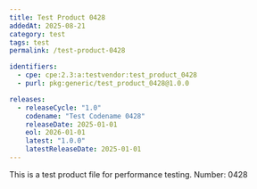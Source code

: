 ```yaml
---
title: Test Product 0428
addedAt: 2025-08-21
category: test
tags: test
permalink: /test-product-0428

identifiers:
  - cpe: cpe:2.3:a:testvendor:test_product_0428
  - purl: pkg:generic/test_product_0428@1.0.0

releases:
  - releaseCycle: "1.0"
    codename: "Test Codename 0428"
    releaseDate: 2025-01-01
    eol: 2026-01-01
    latest: "1.0.0"
    latestReleaseDate: 2025-01-01
---
```


This is a test product file for performance testing. Number: 0428
